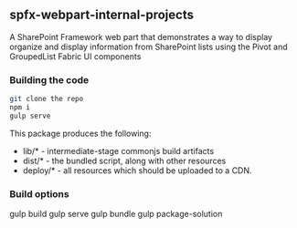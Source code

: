 ## spfx-webpart-internal-projects

A SharePoint Framework web part that demonstrates a way to display organize and display information from SharePoint lists using the Pivot and GroupedList Fabric UI components

### Building the code

```bash
git clone the repo
npm i
gulp serve
```

This package produces the following:

* lib/* - intermediate-stage commonjs build artifacts
* dist/* - the bundled script, along with other resources
* deploy/* - all resources which should be uploaded to a CDN.

### Build options

gulp build
gulp serve
gulp bundle
gulp package-solution
